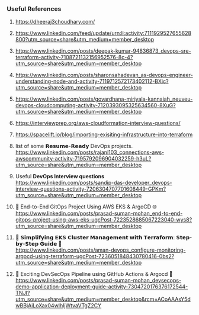 ### Useful References <br>

1) https://dheeraj3choudhary.com/ 

2) https://www.linkedin.com/feed/update/urn:li:activity:7111929527655628800?utm_source=share&utm_medium=member_desktop

3) https://www.linkedin.com/posts/deepak-kumar-94836873_devops-sre-terraform-activity-7108721132156952576-8c-4?utm_source=share&utm_medium=member_desktop 

4) https://www.linkedin.com/posts/sharonsahadevan_as-devops-engineer-understanding-node-and-activity-7119712572173402112-BXic?utm_source=share&utm_medium=member_desktop 

5) https://www.linkedin.com/posts/govardhana-miriyala-kannaiah_neuveu-devops-cloudcomputing-activity-7120393095325634560-8XuG?utm_source=share&utm_medium=member_desktop

6) https://interviewprep.org/aws-cloudformation-interview-questions/

7) https://spacelift.io/blog/importing-exisiting-infrastructure-into-terraform

8) list of some 𝗥𝗲𝘀𝘂𝗺𝗲-𝗥𝗲𝗮𝗱𝘆 DevOps projects.<br>
 https://www.linkedin.com/posts/rajani103_connections-aws-awscommunity-activity-7195792096904032259-h3uL?utm_source=share&utm_medium=member_desktop

9) Useful **DevOps Interview questions** <br>
    https://www.linkedin.com/posts/sandip-das-developer_devops-interview-questions-activity-7206304707701608449-GPKm?utm_source=share&utm_medium=member_desktop

10) 🚀 End-to-End GitOps Project Using AWS EKS & ArgoCD 🌐 <br>
   https://www.linkedin.com/posts/prasad-suman-mohan_end-to-end-gitops-project-using-aws-eks-ugcPost-7223528685067223040-wys8?utm_source=share&utm_medium=member_desktop

11) 🚀 𝗦𝗶𝗺𝗽𝗹𝗶𝗳𝘆𝗶𝗻𝗴 𝗘𝗞𝗦 𝗖𝗹𝘂𝘀𝘁𝗲𝗿 𝗠𝗮𝗻𝗮𝗴𝗲𝗺𝗲𝗻𝘁 𝘄𝗶𝘁𝗵 𝗧𝗲𝗿𝗿𝗮𝗳𝗼𝗿𝗺: 𝗦𝘁𝗲𝗽-𝗯𝘆-𝗦𝘁𝗲𝗽 𝗚𝘂𝗶𝗱𝗲 🚀 <br>
    https://www.linkedin.com/posts/aman-devops_configure-monitoring-argocd-using-terraform-ugcPost-7236051848430780416-0bs2?utm_source=share&utm_medium=member_desktop

12) 🚀 Exciting DevSecOps Pipeline using GitHub Actions & Argocd 🚀<br>
    https://www.linkedin.com/posts/prasad-suman-mohan_devsecops-demo-application-deployment-guide-activity-7304720176376172544-TNJI?utm_source=share&utm_medium=member_desktop&rcm=ACoAAAsY5dwBBjAiLoXax04wIhljWtvaVTgZ2CY   

    

